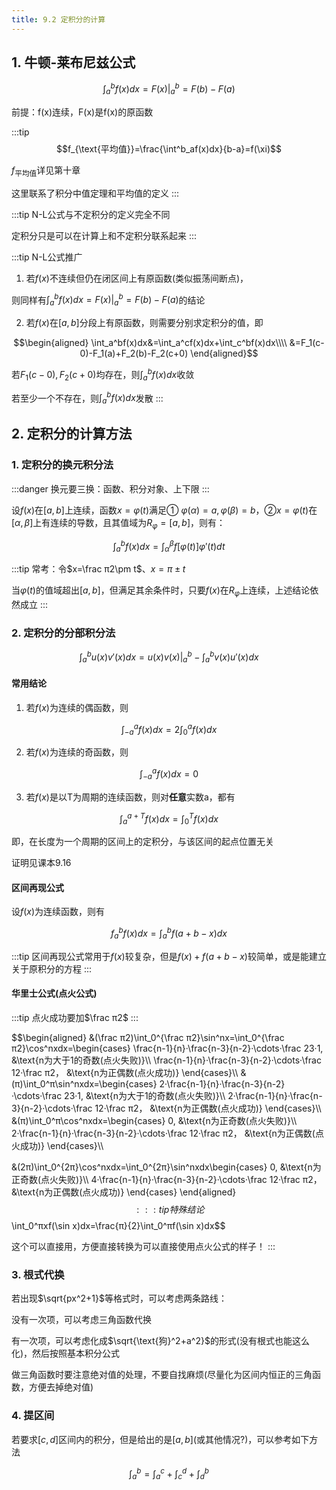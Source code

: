 ```yaml
---
title: 9.2 定积分的计算
---
```


## 1. 牛顿-莱布尼兹公式

$$\int_a^bf(x)dx=F(x)|_a^b=F(b)-F(a)$$

前提：f(x)连续，F(x)是f(x)的原函数


:::tip
$$f_{\text{平均值}}=\frac{\int^b_af(x)dx}{b-a}=f(\xi)$$

$f_{\text{平均值}}$详见第十章

这里联系了积分中值定理和平均值的定义
:::

:::tip
N-L公式与不定积分的定义完全不同

定积分只是可以在计算上和不定积分联系起来
:::

:::tip N-L公式推广
1. 若$f(x)$不连续但仍在闭区间上有原函数(类似振荡间断点)，

则同样有$\int_a^bf(x)dx=F(x)|_a^b=F(b)-F(a)$的结论

2. 若$f(x)$在$[a,b]$分段上有原函数，则需要分别求定积分的值，即

$$\begin{aligned}
    \int_a^bf(x)dx&=\int_a^cf(x)dx+\int_c^bf(x)dx\\\\
&=F_1(c-0)-F_1(a)+F_2(b)-F_2(c+0)
\end{aligned}$$

若$F_1(c-0),F_2(c+0)$均存在，则$\int_a^bf(x)dx$收敛

若至少一个不存在，则$\int_a^bf(x)dx$发散
:::

## 2. 定积分的计算方法

### 1. 定积分的换元积分法

:::danger
换元要三换：函数、积分对象、上下限
:::

设$f(x)$在$[a,b]$上连续，函数$x=φ(t)$满足① $φ(\alpha)=a,φ(\beta)=b$，②$x=φ(t)$在$[\alpha,\beta]$上有连续的导数，且其值域为$R_φ=[a,b]$，则有：

$$\int_a^bf(x)dx=\int_\alpha^\beta f[φ(t)]φ'(t)dt$$

:::tip
常考：令$x=\frac π2\pm t$、$x=π\pm t$

当$φ(t)$的值域超出$[a,b]$，但满足其余条件时，只要$f(x)$在$R_φ$上连续，上述结论依然成立
:::

### 2. 定积分的分部积分法

$$\int_a^bu(x)v'(x)dx=u(x)v(x)|_a^b-\int_a^bv(x)u'(x)dx$$

#### **常用结论**

1. 若$f(x)$为连续的偶函数，则

$$\int_{-a}^af(x)dx=2\int_0^af(x)dx$$

2. 若$f(x)$为连续的奇函数，则

$$\int_{-a}^af(x)dx=0$$

3. 若$f(x)$是以T为周期的连续函数，则对**任意**实数a，都有

$$\int_a^{a+T}f(x)dx=\int_0^Tf(x)dx$$

即，在长度为一个周期的区间上的定积分，与该区间的起点位置无关

证明见课本9.16

#### **区间再现公式**

设$f(x)$为连续函数，则有

$$f_a^bf(x)dx=\int_a^bf(a+b-x)dx$$

:::tip
区间再现公式常用于$f(x)$较复杂，但是$f(x)+f(a+b-x)$较简单，或是能建立关于原积分的方程
:::

#### **华里士公式(点火公式)**

:::tip
点火成功要加$\frac π2$
:::

$$\begin{aligned}
    &(\frac π2)\int_0^{\frac π2}\sin^nx=\int_0^{\frac π2}\cos^nxdx=\begin{cases}
    \frac{n-1}{n}·\frac{n-3}{n-2}·\cdots·\frac 23·1, &\text{n为大于1的奇数(点火失败)}\\\\
    \frac{n-1}{n}·\frac{n-3}{n-2}·\cdots·\frac 12·\frac π2， &\text{n为正偶数(点火成功)}
\end{cases}\\\\
&(π)\int_0^π\sin^nxdx=\begin{cases}
    2·\frac{n-1}{n}·\frac{n-3}{n-2}·\cdots·\frac 23·1, &\text{n为大于1的奇数(点火失败)}\\\\
    2·\frac{n-1}{n}·\frac{n-3}{n-2}·\cdots·\frac 12·\frac π2， &\text{n为正偶数(点火成功)}
\end{cases}\\\\
&(π)\int_0^π\cos^nxdx=\begin{cases}
    0, &\text{n为正奇数(点火失败)}\\\\
    2·\frac{n-1}{n}·\frac{n-3}{n-2}·\cdots·\frac 12·\frac π2， &\text{n为正偶数(点火成功)}
\end{cases}\\\\

&(2π)\int_0^{2π}\cos^nxdx=\int_0^{2π}\sin^nxdx\begin{cases}
    0, &\text{n为正奇数(点火失败)}\\\\
    4·\frac{n-1}{n}·\frac{n-3}{n-2}·\cdots·\frac 12·\frac π2， &\text{n为正偶数(点火成功)}
\end{cases}
\end{aligned}
$$
:::tip 特殊结论
$$\int_0^πxf(\sin x)dx=\frac{π}{2}\int_0^πf(\sin x)dx$$

这个可以直接用，方便直接转换为可以直接使用点火公式的样子！
:::
### 3. 根式代换

若出现$\sqrt{px^2+1}$等格式时，可以考虑两条路线：

没有一次项，可以考虑三角函数代换

有一次项，可以考虑化成$\sqrt{\text{狗}^2+a^2}$的形式(没有根式也能这么化)，然后按照基本积分公式

做三角函数时要注意绝对值的处理，不要自找麻烦(尽量化为区间内恒正的三角函数，方便去掉绝对值)

### 4. 提区间

若要求$[c,d]$区间内的积分，但是给出的是$[a,b]$(或其他情况?)，可以参考如下方法

$$\int_a^b=\int_a^c+\int_c^d+\int_d^b$$






